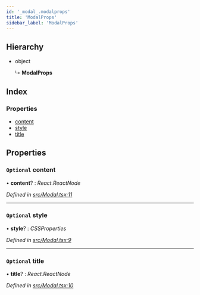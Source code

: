 ```yaml
---
id: '_modal_.modalprops'
title: 'ModalProps'
sidebar_label: 'ModalProps'
---
```


## Hierarchy

- object

  ↳ **ModalProps**

## Index

### Properties

- [content](_modal_.modalprops.md#optional-content)
- [style](_modal_.modalprops.md#optional-style)
- [title](_modal_.modalprops.md#optional-title)

## Properties

### `Optional` content

• **content**? : _React.ReactNode_

_Defined in [src/Modal.tsx:11](https://github.com/tarojsx/ui/blob/v0.11.0/src/Modal.tsx#L11)_

---

### `Optional` style

• **style**? : _CSSProperties_

_Defined in [src/Modal.tsx:9](https://github.com/tarojsx/ui/blob/v0.11.0/src/Modal.tsx#L9)_

---

### `Optional` title

• **title**? : _React.ReactNode_

_Defined in [src/Modal.tsx:10](https://github.com/tarojsx/ui/blob/v0.11.0/src/Modal.tsx#L10)_
